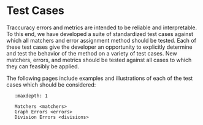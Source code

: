 # Test Cases

Traccuracy errors and metrics are intended to be reliable and interpretable. To this end, we have developed a suite of standardized test cases against which all matchers and error assignment method should be tested. Each of these test cases give the developer an opportunity to explicitly determine and test the behavior of the method on a variety of test cases. New matchers, errors, and metrics should be tested against all cases to which they can feasibly be applied. 

The following pages include examples and illustrations of each of the test cases which should be considered:

```{toctree}
   :maxdepth: 1

   Matchers <matchers>
   Graph Errors <errors>
   Division Errors <divisions>
